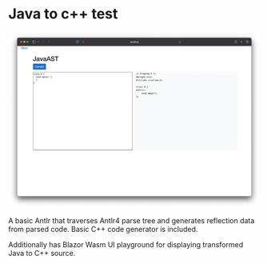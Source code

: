 # Java to c++ test

![img](Docs/screenshot.png)

A basic Antlr that traverses Antlr4 parse tree and generates reflection data from parsed code. Basic C++ code generator is included. 

Additionally has Blazor Wasm UI playground for displaying transformed Java to C++ source.
